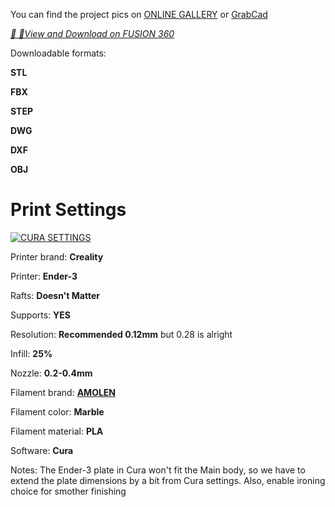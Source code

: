 
You can find the project pics on
[ONLINE GALLERY](https://gallery.autodesk.com/projects/163650/bluetooth-speaker-15) or [GrabCad](https://grabcad.com/library/bluetooth-speaker-30)

[*🎨 📐View and Download on FUSION 360*](https://a360.co/3uLzq06)

Downloadable formats:

**STL**

**FBX**

**STEP**

**DWG**

**DXF**

**OBJ**

# Print Settings
[![CURA SETTINGS](https://d2t1xqejof9utc.cloudfront.net/screenshots/pics/bf1bb8de8e640c9326b2112975e42ba8/large.png
)](https://d2t1xqejof9utc.cloudfront.net/screenshots/pics/f01ec92a2a6f4701ca4f36704eedba43/original.png)

Printer brand:
**Creality**


Printer:
**Ender-3**

Rafts:
**Doesn't Matter**

Supports:
**YES**

Resolution:
**Recommended 0.12mm** but 0.28 is alright

Infill:
**25%**

Nozzle:
**0.2-0.4mm**

Filament brand:
[**AMOLEN**](https://www.amazon.com/gp/product/B0721SVW3L/ref=ppx_yo_dt_b_asin_title_o01_s00?ie=UTF8&psc=1)

Filament color:
**Marble**

Filament material:
**PLA**

Software:
**Cura**

Notes:
The Ender-3 plate in Cura won't fit the Main body, so we have to extend the plate dimensions by a bit from Cura settings. Also, enable ironing choice for smother finishing 
